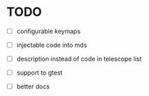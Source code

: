 [//]: # (sandbox_idea: sandbox)
[//]: # (sandbox_name: TODO)
[//]: # (sandbox_description: sandbox todo list)
[//]: # (sandbox_env: markdown)

# TODO

- [ ] configurable keymaps
- [ ] injectable code into mds
- [ ] description instead of code in telescope list
- [ ] support to gtest
- [ ] better docs

